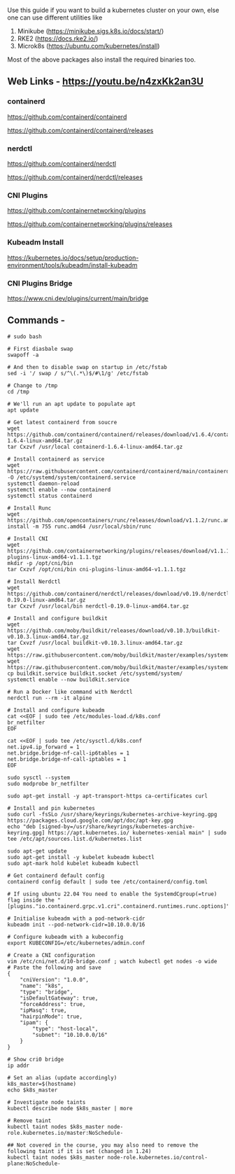 Use this guide if you want to build a kubernetes cluster on your own, else one can use different utilities like
1. Minikube (https://minikube.sigs.k8s.io/docs/start/)
2. RKE2 (https://docs.rke2.io/)
3. Microk8s (https://ubuntu.com/kubernetes/install)

Most of the above packages also install the required binaries too.

## Web Links - https://youtu.be/n4zxKk2an3U

### containerd

https://github.com/containerd/containerd

https://github.com/containerd/containerd/releases

### nerdctl

https://github.com/containerd/nerdctl

https://github.com/containerd/nerdctl/releases

### CNI Plugins

https://github.com/containernetworking/plugins

https://github.com/containernetworking/plugins/releases

### Kubeadm Install

https://kubernetes.io/docs/setup/production-environment/tools/kubeadm/install-kubeadm

### CNI Plugins Bridge

https://www.cni.dev/plugins/current/main/bridge

## Commands -
```
# sudo bash

# First diasbale swap
swapoff -a

# And then to disable swap on startup in /etc/fstab
sed -i '/ swap / s/^\(.*\)$/#\1/g' /etc/fstab

# Change to /tmp
cd /tmp

# We'll run an apt update to populate apt
apt update

# Get latest containerd from soucre
wget https://github.com/containerd/containerd/releases/download/v1.6.4/containerd-1.6.4-linux-amd64.tar.gz
tar Cxzvf /usr/local containerd-1.6.4-linux-amd64.tar.gz 

# Install containerd as service
wget https://raw.githubusercontent.com/containerd/containerd/main/containerd.service -O /etc/systemd/system/containerd.service
systemctl daemon-reload
systemctl enable --now containerd
systemctl status containerd

# Install Runc
wget https://github.com/opencontainers/runc/releases/download/v1.1.2/runc.amd64
install -m 755 runc.amd64 /usr/local/sbin/runc

# Install CNI
wget https://github.com/containernetworking/plugins/releases/download/v1.1.1/cni-plugins-linux-amd64-v1.1.1.tgz
mkdir -p /opt/cni/bin
tar Cxzvf /opt/cni/bin cni-plugins-linux-amd64-v1.1.1.tgz

# Install Nerdctl
wget https://github.com/containerd/nerdctl/releases/download/v0.19.0/nerdctl-0.19.0-linux-amd64.tar.gz
tar Cxzvf /usr/local/bin nerdctl-0.19.0-linux-amd64.tar.gz

# Install and configure buildkit
wget https://github.com/moby/buildkit/releases/download/v0.10.3/buildkit-v0.10.3.linux-amd64.tar.gz
tar Cxvzf /usr/local buildkit-v0.10.3.linux-amd64.tar.gz 
wget https://raw.githubusercontent.com/moby/buildkit/master/examples/systemd/system/buildkit.service
wget https://raw.githubusercontent.com/moby/buildkit/master/examples/systemd/system/buildkit.socket
cp buildkit.service buildkit.socket /etc/systemd/system/
systemctl enable --now buildkit.service

# Run a Docker like command with Nerdctl
nerdctl run --rm -it alpine

# Install and configure kubeadm
cat <<EOF | sudo tee /etc/modules-load.d/k8s.conf
br_netfilter
EOF

cat <<EOF | sudo tee /etc/sysctl.d/k8s.conf
net.ipv4.ip_forward = 1
net.bridge.bridge-nf-call-ip6tables = 1
net.bridge.bridge-nf-call-iptables = 1
EOF

sudo sysctl --system
sudo modprobe br_netfilter

sudo apt-get install -y apt-transport-https ca-certificates curl

# Install and pin kubernetes
sudo curl -fsSLo /usr/share/keyrings/kubernetes-archive-keyring.gpg https://packages.cloud.google.com/apt/doc/apt-key.gpg
echo "deb [signed-by=/usr/share/keyrings/kubernetes-archive-keyring.gpg] https://apt.kubernetes.io/ kubernetes-xenial main" | sudo tee /etc/apt/sources.list.d/kubernetes.list

sudo apt-get update
sudo apt-get install -y kubelet kubeadm kubectl
sudo apt-mark hold kubelet kubeadm kubectl

# Get containerd default config
containerd config default | sudo tee /etc/containerd/config.toml

# If using ubuntu 22.04 You need to enable the SystemdCgroup(=true) flag inside the " [plugins."io.containerd.grpc.v1.cri".containerd.runtimes.runc.options]"

# Initialise kubeadm with a pod-network-cidr
kubeadm init --pod-network-cidr=10.10.0.0/16

# Configure kubeadm with a kubeconfig
export KUBECONFIG=/etc/kubernetes/admin.conf

# Create a CNI configuration
vim /etc/cni/net.d/10-bridge.conf ; watch kubectl get nodes -o wide
# Paste the following and save
{
    "cniVersion": "1.0.0",
    "name": "k8s",
    "type": "bridge",
    "isDefaultGateway": true,
    "forceAddress": true,
    "ipMasq": true,
    "hairpinMode": true,
    "ipam": {
        "type": "host-local",
        "subnet": "10.10.0.0/16"
    }
}

# Show cri0 bridge
ip addr

# Set an alias (update accordingly)
k8s_master=$(hostname)
echo $k8s_master

# Investigate node taints
kubectl describe node $k8s_master | more

# Remove taint
kubectl taint nodes $k8s_master node-role.kubernetes.io/master:NoSchedule-

## Not covered in the course, you may also need to remove the following taint if it is set (changed in 1.24)
kubectl taint nodes $k8s_master node-role.kubernetes.io/control-plane:NoSchedule-


```

